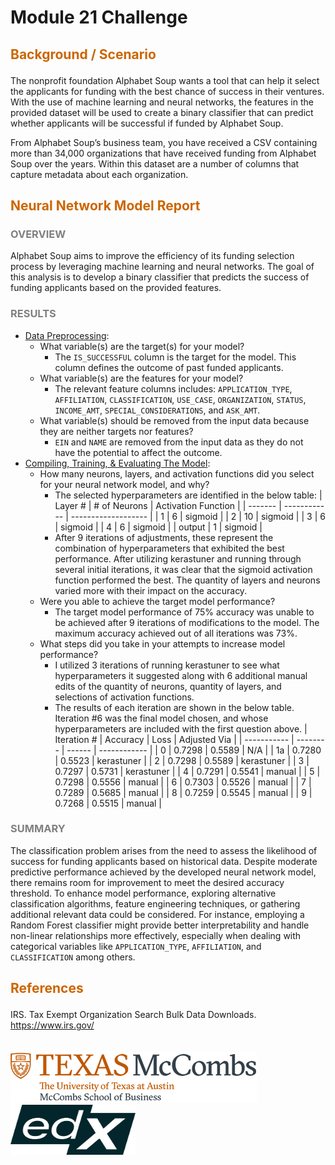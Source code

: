 # Module 21 Challenge

## <p style="color:#CC6600">Background / Scenario</p> 

The nonprofit foundation Alphabet Soup wants a tool that can help it select the applicants for funding with the best chance of success in their ventures. With the use of machine learning and neural networks, the features in the provided dataset will be used to create a binary classifier that can predict whether applicants will be successful if funded by Alphabet Soup.

From Alphabet Soup’s business team, you have received a CSV containing more than 34,000 organizations that have received funding from Alphabet Soup over the years. Within this dataset are a number of columns that capture metadata about each organization.
<br>

## <p style="color:#CC6600">Neural Network Model Report</p> 

### <p style="color:gray">OVERVIEW</p> 
Alphabet Soup aims to improve the efficiency of its funding selection process by leveraging machine learning and neural networks. The goal of this analysis is to develop a binary classifier that predicts the success of funding applicants based on the provided features.
<br>

### <p style="color:gray">RESULTS</p> 
- <ins>Data Preprocessing</ins>: 
    - What variable(s) are the target(s) for your model?
        - The `IS_SUCCESSFUL` column is the target for the model. This column defines the outcome of past funded applicants.
    - What variable(s) are the features for your model?
        - The relevant feature columns includes: `APPLICATION_TYPE`, `AFFILIATION`, `CLASSIFICATION`, `USE_CASE`, `ORGANIZATION`, `STATUS`, `INCOME_AMT`, `SPECIAL_CONSIDERATIONS`, and `ASK_AMT`.
    - What variable(s) should be removed from the input data because they are neither targets nor features?
        - `EIN` and `NAME` are removed from the input data as they do not have the potential to affect the outcome.
- <ins>Compiling, Training, & Evaluating The Model</ins>:
    - How many neurons, layers, and activation functions did you select for your neural network model, and why?
        - The selected hyperparameters are identified in the below table:
            | Layer # | # of Neurons | Activation Function |
            | ------- | ------------ | ------------------- |
            | 1       | 6            | sigmoid             |
            | 2       | 10           | sigmoid             |
            | 3       | 6            | sigmoid             |
            | 4       | 6            | sigmoid             |
            | output  | 1            | sigmoid             |
        - After 9 iterations of adjustments, these represent the combination of hyperparameters that exhibited the best performance. After utilizing kerastuner and running through several initial iterations, it was clear that the sigmoid activation function performed the best. The quantity of layers and neurons varied more with their impact on the accuracy.
    - Were you able to achieve the target model performance?
        - The target model performance of 75% accuracy was unable to be achieved after 9 iterations of modifications to the model. The maximum accuracy achieved out of all iterations was 73%.
    - What steps did you take in your attempts to increase model performance?
        - I utilized 3 iterations of running kerastuner to see what hyperparameters it suggested along with 6 additional manual edits of the quantity of neurons, quantity of layers, and selections of activation functions.
        - The results of each iteration are shown in the below table. Iteration #6 was the final model chosen, and whose hyperparameters are included with the first question above.
            | Iteration # | Accuracy | Loss   | Adjusted Via |
            | ----------- | -------- | ------ | ------------ |
            | 0           | 0.7298   | 0.5589 | N/A          |
            | 1a          | 0.7280   | 0.5523 | kerastuner   |
            | 2           | 0.7298   | 0.5589 | kerastuner   |
            | 3           | 0.7297   | 0.5731 | kerastuner   |
            | 4           | 0.7291   | 0.5541 | manual       |
            | 5           | 0.7298   | 0.5556 | manual       |
            | 6           | 0.7303   | 0.5526 | manual       |
            | 7           | 0.7289   | 0.5685 | manual       |
            | 8           | 0.7259   | 0.5545 | manual       |
            | 9           | 0.7268   | 0.5515 | manual       |
<!-- <br> -->

### <p style="color:gray">SUMMARY</p> 

<!-- Summarize the overall results of the deep learning model. Include a recommendation for how a different model could solve this classification problem, and then explain your recommendation. -->

<!-- The deep learning model demonstrated moderate predictive performance but fell short of the target accuracy. To enhance model performance, a different approach could involve exploring more complex neural network architectures, such as convolutional neural networks (CNNs) or recurrent neural networks (RNNs). These models can capture intricate patterns and dependencies within the data, potentially leading to improved predictive accuracy for this classification problem. Further exploration is needed. -->

<!-- The classification problem arises from the need to assess the likelihood of success for funding applicants based on historical data. Despite moderate predictive performance achieved by the developed neural network model, there remains room for improvement to meet the desired accuracy threshold. To enhance model performance, exploring alternative classification algorithms, feature engineering techniques, or gathering additional relevant data could be considered. These approaches may provide deeper insights into the factors influencing funding success and lead to more accurate predictions, thereby optimizing Alphabet Soup's funding selection process. -->

The classification problem arises from the need to assess the likelihood of success for funding applicants based on historical data. Despite moderate predictive performance achieved by the developed neural network model, there remains room for improvement to meet the desired accuracy threshold. To enhance model performance, exploring alternative classification algorithms, feature engineering techniques, or gathering additional relevant data could be considered. For instance, employing a Random Forest classifier might provide better interpretability and handle non-linear relationships more effectively, especially when dealing with categorical variables like `APPLICATION_TYPE`, `AFFILIATION`, and `CLASSIFICATION` among others. <!-- Additionally, ensemble methods such as Gradient Boosting Machines (GBM) could be explored to leverage the strengths of multiple weak learners and potentially enhance predictive accuracy. -->
<br>

## <p style="color:#CC6600">References</p>

IRS. Tax Exempt Organization Search Bulk Data Downloads. https://www.irs.gov/
<br>
<br>
<br>
![UTlogo](images/utaustin-mccombs.png)      <img src="images/edx-logo-elm.svg" width="200" height="80"> 